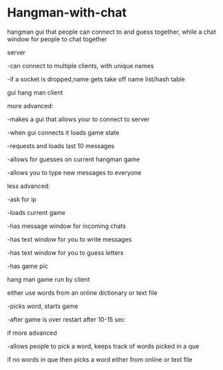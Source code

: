# Hangman-with-chat
hangman gui that people can connect to and guess together, while a chat window for people to chat together


server

  -can connect to multiple clients, with unique names

  -if a socket is dropped,name gets take off name list/hash table
  
gui hang man client

  more advanced:

  -makes a gui that allows your to connect to server

  -when gui connects it loads game state

  -requests and loads last 10 messages

  -allows for guesses on current hangman game

  -allows you to type new messages to everyone
    
    
 less advanced:

  -ask for ip

  -loads current game

  -has message window for incoming chats

  -has text window for you to write messages

  -has text window for you to guess letters

  -has game pic  
 
 hang man game run by client

 either use words from an online dictionary or text file

  -picks word, starts game

  -after game is over restart after 10-15 sec
  
  if more advanced 
  
  -allows people to pick a word, keeps track of words picked in a que

  if no words in que then picks a word either from online or text file
  
  
  
